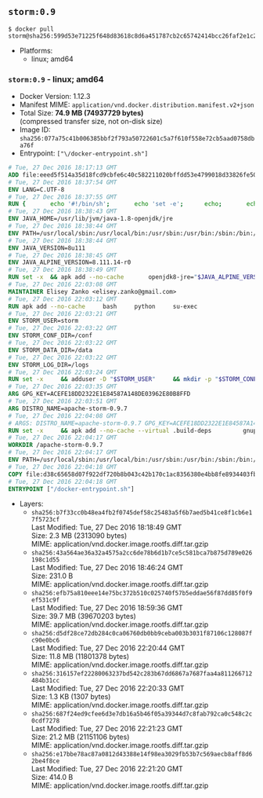 ## `storm:0.9`

```console
$ docker pull storm@sha256:599d53e71225f648d83618c8d6a451787cb2c65742414bcc26faf2e1c2ee88ca
```

-	Platforms:
	-	linux; amd64

### `storm:0.9` - linux; amd64

-	Docker Version: 1.12.3
-	Manifest MIME: `application/vnd.docker.distribution.manifest.v2+json`
-	Total Size: **74.9 MB (74937729 bytes)**  
	(compressed transfer size, not on-disk size)
-	Image ID: `sha256:077a75c41b006385bbf2f793a50722601c5a7f610f558e72cb5aad0758dba76f`
-	Entrypoint: `["\/docker-entrypoint.sh"]`

```dockerfile
# Tue, 27 Dec 2016 18:17:13 GMT
ADD file:eeed5f514a35d18fcd9cbfe6c40c582211020bffdd53e4799018d33826fe5067 in / 
# Tue, 27 Dec 2016 18:37:54 GMT
ENV LANG=C.UTF-8
# Tue, 27 Dec 2016 18:37:55 GMT
RUN { 		echo '#!/bin/sh'; 		echo 'set -e'; 		echo; 		echo 'dirname "$(dirname "$(readlink -f "$(which javac || which java)")")"'; 	} > /usr/local/bin/docker-java-home 	&& chmod +x /usr/local/bin/docker-java-home
# Tue, 27 Dec 2016 18:38:43 GMT
ENV JAVA_HOME=/usr/lib/jvm/java-1.8-openjdk/jre
# Tue, 27 Dec 2016 18:38:44 GMT
ENV PATH=/usr/local/sbin:/usr/local/bin:/usr/sbin:/usr/bin:/sbin:/bin:/usr/lib/jvm/java-1.8-openjdk/jre/bin:/usr/lib/jvm/java-1.8-openjdk/bin
# Tue, 27 Dec 2016 18:38:44 GMT
ENV JAVA_VERSION=8u111
# Tue, 27 Dec 2016 18:38:45 GMT
ENV JAVA_ALPINE_VERSION=8.111.14-r0
# Tue, 27 Dec 2016 18:38:49 GMT
RUN set -x 	&& apk add --no-cache 		openjdk8-jre="$JAVA_ALPINE_VERSION" 	&& [ "$JAVA_HOME" = "$(docker-java-home)" ]
# Tue, 27 Dec 2016 22:03:08 GMT
MAINTAINER Elisey Zanko <elisey.zanko@gmail.com>
# Tue, 27 Dec 2016 22:03:12 GMT
RUN apk add --no-cache     bash     python     su-exec
# Tue, 27 Dec 2016 22:03:21 GMT
ENV STORM_USER=storm
# Tue, 27 Dec 2016 22:03:22 GMT
ENV STORM_CONF_DIR=/conf
# Tue, 27 Dec 2016 22:03:22 GMT
ENV STORM_DATA_DIR=/data
# Tue, 27 Dec 2016 22:03:22 GMT
ENV STORM_LOG_DIR=/logs
# Tue, 27 Dec 2016 22:03:24 GMT
RUN set -x     && adduser -D "$STORM_USER"     && mkdir -p "$STORM_CONF_DIR" "$STORM_DATA_DIR" "$STORM_LOG_DIR"     && chown -R "$STORM_USER:$STORM_USER" "$STORM_CONF_DIR" "$STORM_DATA_DIR" "$STORM_LOG_DIR"
# Tue, 27 Dec 2016 22:03:35 GMT
ARG GPG_KEY=ACEFE18DD2322E1E84587A148DE03962E80B8FFD
# Tue, 27 Dec 2016 22:03:51 GMT
ARG DISTRO_NAME=apache-storm-0.9.7
# Tue, 27 Dec 2016 22:04:08 GMT
# ARGS: DISTRO_NAME=apache-storm-0.9.7 GPG_KEY=ACEFE18DD2322E1E84587A148DE03962E80B8FFD
RUN set -x     && apk add --no-cache --virtual .build-deps         gnupg     && wget -q "http://www.apache.org/dist/storm/$DISTRO_NAME/$DISTRO_NAME.tar.gz"     && wget -q "http://www.apache.org/dist/storm/$DISTRO_NAME/$DISTRO_NAME.tar.gz.asc"     && export GNUPGHOME="$(mktemp -d)"     && gpg --keyserver ha.pool.sks-keyservers.net --recv-key "$GPG_KEY"     && gpg --batch --verify "$DISTRO_NAME.tar.gz.asc" "$DISTRO_NAME.tar.gz"     && tar -xzf "$DISTRO_NAME.tar.gz"     && chown -R "$STORM_USER:$STORM_USER" "$DISTRO_NAME"     && rm -r "$GNUPGHOME" "$DISTRO_NAME.tar.gz" "$DISTRO_NAME.tar.gz.asc"     && apk del .build-deps
# Tue, 27 Dec 2016 22:04:17 GMT
WORKDIR /apache-storm-0.9.7
# Tue, 27 Dec 2016 22:04:17 GMT
ENV PATH=/usr/local/sbin:/usr/local/bin:/usr/sbin:/usr/bin:/sbin:/bin:/usr/lib/jvm/java-1.8-openjdk/jre/bin:/usr/lib/jvm/java-1.8-openjdk/bin:/apache-storm-0.9.7/bin
# Tue, 27 Dec 2016 22:04:18 GMT
COPY file:d38c65658d07f922df720b8b043c42b170c1ac8356380e4bb8fe8934403fb0d8 in / 
# Tue, 27 Dec 2016 22:04:18 GMT
ENTRYPOINT ["/docker-entrypoint.sh"]
```

-	Layers:
	-	`sha256:b7f33cc0b48ea4fb2f0745def58c25483a5f6b7aed5b41ce8f1cb6e17f5723cf`  
		Last Modified: Tue, 27 Dec 2016 18:18:49 GMT  
		Size: 2.3 MB (2313090 bytes)  
		MIME: application/vnd.docker.image.rootfs.diff.tar.gzip
	-	`sha256:43a564ae36a32a4575a2cc6de78b6d1b7ce5c581bca7b875d789e026198c1d55`  
		Last Modified: Tue, 27 Dec 2016 18:46:24 GMT  
		Size: 231.0 B  
		MIME: application/vnd.docker.image.rootfs.diff.tar.gzip
	-	`sha256:efb75a810eee14e75bc372b510c025740f57b5eddae56f87dd85f0f9ef531c9f`  
		Last Modified: Tue, 27 Dec 2016 18:59:36 GMT  
		Size: 39.7 MB (39670203 bytes)  
		MIME: application/vnd.docker.image.rootfs.diff.tar.gzip
	-	`sha256:d5df28ce72db284c0ca06760db0bb9ceba003b3031f87106c128087fc90e0bc6`  
		Last Modified: Tue, 27 Dec 2016 22:20:44 GMT  
		Size: 11.8 MB (11801378 bytes)  
		MIME: application/vnd.docker.image.rootfs.diff.tar.gzip
	-	`sha256:316157ef22280063237bd542c283b67dd6867a7687faa4a811266712484b31cc`  
		Last Modified: Tue, 27 Dec 2016 22:20:33 GMT  
		Size: 1.3 KB (1307 bytes)  
		MIME: application/vnd.docker.image.rootfs.diff.tar.gzip
	-	`sha256:687f24ed9cfee6d3e7db16a5b46f05a39344d7c8fab792ca0c548c2c0cdf7278`  
		Last Modified: Tue, 27 Dec 2016 22:21:23 GMT  
		Size: 21.2 MB (21151106 bytes)  
		MIME: application/vnd.docker.image.rootfs.diff.tar.gzip
	-	`sha256:e17bbe78ac87a0812d43388e14f98ea3029fb53b7c569aecb8aff8d62be4f8ce`  
		Last Modified: Tue, 27 Dec 2016 22:21:20 GMT  
		Size: 414.0 B  
		MIME: application/vnd.docker.image.rootfs.diff.tar.gzip
